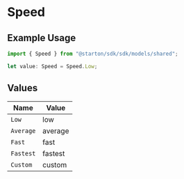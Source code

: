# Speed

## Example Usage

```typescript
import { Speed } from "@starton/sdk/sdk/models/shared";

let value: Speed = Speed.Low;
```

## Values

| Name      | Value     |
| --------- | --------- |
| `Low`     | low       |
| `Average` | average   |
| `Fast`    | fast      |
| `Fastest` | fastest   |
| `Custom`  | custom    |